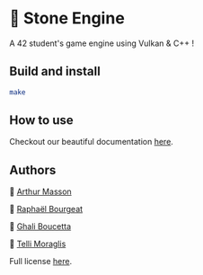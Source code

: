 # 🗿 Stone Engine

A 42 student's game engine using Vulkan & C++ !

## Build and install

```bash
make
```

## How to use

Checkout our beautiful documentation [here](https://limpingpebble.github.io/Docs/).

## Authors

🗿 [Arthur Masson](http://github.com/amasson42)

🗿 [Raphaël Bourgeat](https://github.com/rbourgeat)

🗿 [Ghali Boucetta](https://github.com/PatateDu609)

🗿 [Telli Moraglis](https://github.com/Shazway)

Full license [here](./LICENSE).